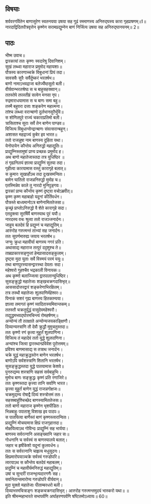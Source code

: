 
## विषयाः

शर्ववरगर्वितेन बाणासुरेण स्वतनयया उषया सह गूढं रममाणस्य अनिरुद्घस्य कारा गृहप्राषणम्॥1॥ नारदाद्विदितपौत्रवृत्तेन कृष्णेन सरामप्रद्युम्नेन बाणं निर्जित्य उषया सह अनिरुद्घानयनम्॥ 2॥

## पाठः

भीष्म उवाच॥  
द्वारकायां ततः कृष्णः स्वदारेषु दिवानिशम्।  
सुखं लब्ध्वा महाराज प्रमुमोद महायशाः॥  
पौत्रस्य कारणाच्चक्रे विबुधानां प्रियं तदा।  
सावसवैः सुरैः सर्वैर्दुष्करं भरतर्षभ॥  
बाणो नामाऽभवद्राजा बलेर्ज्येष्ठसुतो बली।  
वीर्यवान्भरतश्रेष्ठ स च बाहुसहस्रवान्॥  
ततस्तेपे तपस्तीव्रं सत्वेन मनसा नृप।  
रुद्रमाराधयामास स च बाणः समा बहु॥  
तस्मै बहुवरा दत्ताः शङ्करेण महात्मना।  
तांश्च लब्ध्वा वरान्बाणो दुर्लभानसुरैर्भुवि॥  
स शोणितपुरे राज्यं चकाराप्रतिमो बली।  
त्रासिताश्च सुराः सर्वे तेन बाणेन पाण्डव॥  
विजित्य विबुधान्सेन्द्रान्बाणः संवत्सरान्बहून्।  
अशासत महद्राज्यं कुबेर इव भारत॥  
ततो राजन्नुषा नाम बाणस्य दुहिता यथा।  
येनोपायेन कौन्तेय अनिरुद्धो महाद्युतिः॥  
प्राद्युम्निस्तामुषां प्राप्य प्रच्छन्नः प्रमुमोद ह।  
अथ बाणो महातेजास्तदा तत्र युधिष्ठिर ॥  
तं गृह्यनिलयं ज्ञात्वा प्राद्युम्निं सुतया तदा।  
गृहीत्वा कारयामास वस्तुं कारागृहे बलात्॥  
स कुमारः सुखार्होऽथ तदा दुःखसमन्वितः।  
बामेन घातितो राजन्ननिरुद्धो मुमोह च॥  
एतस्मिन्नेव काले तु नारदो मुनिपुङ्गवः।  
द्वारकां प्राप्य कौन्तेय कृष्णं दृष्ट्वा वचोऽब्रवीत्॥  
कृष्ण कृष्ण महाबाहो यदूनां कीर्तिवर्धन।  
पौत्रस्ते बाध्यमानोऽत्र बाणेनामिततेजसा॥  
कृच्छ्रं प्राप्तोऽनिरुद्धो वै शेते कारागृहे सदा।  
एतदुक्त्वा सुरर्षिर्वै बाणस्याथ पुरं ययौ॥  
नारदस्य वचः श्रुत्वा ततो राजञ्जनार्दनः।  
जाहूय बलदेवं हि प्रद्युम्नं च महाद्युतिम्॥  
आरुरोह गरुत्मन्तं ताभ्यां सह जनार्दनः।  
ततः सुपर्णमारुह्य जयाय भरतर्षभ॥  
जग्मुः क्रुधा महावीर्या बाणस्य नगरं प्रति।  
अथासाद्य महाराज तत्पुरं ददृशुश्च ते॥  
ताम्रप्राकारसङ्गुप्तां हेमप्रासादसङ्कुलाम्।  
दृष्ट्वा मुदा युताः सर्वे विस्मयं परमं ययुः॥  
तथा बाणपुरस्यासन्द्वारस्था देवताः सदा।  
महेश्वरो गुहश्चैव भद्रकाली विनायकः॥  
अथ कृष्णो बलाज्जित्वा द्वारपालान्युधिष्ठिर।  
सुसङ्क्रुद्धो महातेजाः शङ्खचक्रगदासिभृत्॥  
आससादोत्तरद्वारं शङ्करेणाभिरक्षितम्।  
तत्र तस्थौ महातेजाः शूलपाणिर्महेश्वरः॥  
पिनाकं सशरं गृह्य बाणस्य हितकाम्यया।  
ज्ञात्वा तमागतं कृष्णं व्यादितास्यमिवान्तकम्॥  
ततस्तौ चक्रतुर्युद्धं वासुदेवमहेश्वरौ।  
तद्युद्धमभवद्घोरमचिन्त्यं रोमहर्षणम्॥  
अन्योन्यं तौ ततक्षाते अन्योन्यजयकाङ्क्षिणौ।  
दिव्यान्यस्त्राणि तौ देवौ क्रुद्धौ मुमुचतुस्तदा॥  
ततः कृष्णो रणं कृत्वा मुहूर्तं शूलपाणिना।  
विजित्य तं महादेवं ततो युद्धे शूलपाणिना।  
अन्यांश्च जित्वा द्वारस्थान्प्रविवेश पुरोत्तमम्॥  
प्रविश्य बाणमासाद्य स तत्राथ जनार्दनः।  
चक्रे युद्धं महाक्रुद्धस्तेन बाणेन भरतर्षभ।  
बाणोऽपि सर्वशस्त्राणि शितानि भरतर्षभ।  
सुसङ्क्रुद्धस्तदा युद्धे पातयामास केशवे॥  
पुनरुद्यम्य शस्त्राणि सहस्रं सर्वबाहुभिः।  
मुमोच बाणः सङ्क्रुद्धः कृष्णं प्रति रणाजिरे॥  
ततः कृष्णस्तदा कृत्त्वा तानि सर्वाणि भारत।  
कृत्त्वा मुहूर्तं बाणेन युद्धं राजन्नगोक्षजः॥  
चक्रमुद्यम्य रोषाद्वै दिव्यं शस्त्रोत्तमं ततः।  
सहस्रबाहूंश्चिच्छेद बाणस्यामिततेजसः॥  
ततो बाणो महाराज कृष्णेन भृशपीडितः।  
भिन्नबाहुः पपाताशु विशाख इव पादपः॥  
स पातयित्वा बाणैस्तं बाणं कृष्णस्त्वरान्वितः।  
प्राद्युम्निं मोचयामास क्षिप्रं राजगृहात्तदा॥  
मोक्षयित्वाऽथ गोविन्दः प्राद्युम्निं सह भार्यया।  
बाणस्य सर्वरत्नानि असङ्ख्यानि जहार सः॥  
गोधनानि च सर्वस्वं स बाणस्यालये बलात्।  
जहार च हृषीकेशो यदूनां कुलवर्धनः॥  
ततः स सर्वरत्नानि चाहृत्य मधुसूदनः।  
क्षिप्रमारोपयाञ्चक्रे सर्वस्वं गरुडोपरि॥  
त्वरयाऽथ स कौन्तेय बलदेवं महाबलम्।  
प्रादुम्निं च महावीर्यमनिरुद्धं महाद्युतिम्॥  
उषां च सुन्दरीं राजन्भृत्यदारगणैः सह।  
सर्वानेतान्समारोप्य गरुडोपरि वीर्यवान्॥  
मुदा युक्तो महातेजाः पीताम्बरधरो बली।  
दिव्याभरमचित्राङ्गः शङ्कचक्रगदासिभृत्। आरुरोह गरुत्मन्तमुदयं भास्करो यथा॥ ॥  
इति श्रीमन्महाभारते सभापर्वणि अर्घाहरणपर्वणि षष्टितमोऽध्यायः॥ 60॥
